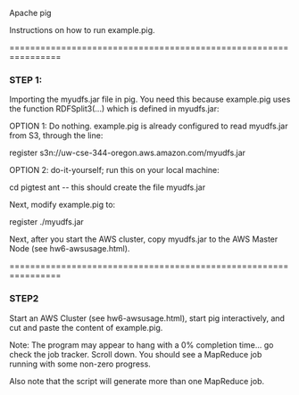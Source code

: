 Apache pig

Instructions on how to run example.pig.

================================================================

### STEP 1:

Importing the myudfs.jar file in pig.  You need this because
example.pig uses the function RDFSplit3(...) which is defined in myudfs.jar:

OPTION 1: Do nothing.  example.pig is already configured to read
myudfs.jar from S3, through the line:

register s3n://uw-cse-344-oregon.aws.amazon.com/myudfs.jar


OPTION 2:  do-it-yourself; run this on your local machine:

cd pigtest
ant     --  this should create the file myudfs.jar

Next, modify example.pig to:

register ./myudfs.jar

Next, after you start the AWS cluster, copy myudfs.jar to the AWS
Master Node (see hw6-awsusage.html).

================================================================

### STEP2

Start an AWS Cluster (see hw6-awsusage.html), start pig interactively,
and cut and paste the content of example.pig.


Note: The program may appear to hang with a 0% completion time... go check the job tracker. Scroll down. You should see a MapReduce job running with some non-zero progress. 

Also note that the script will generate more than one MapReduce job.
